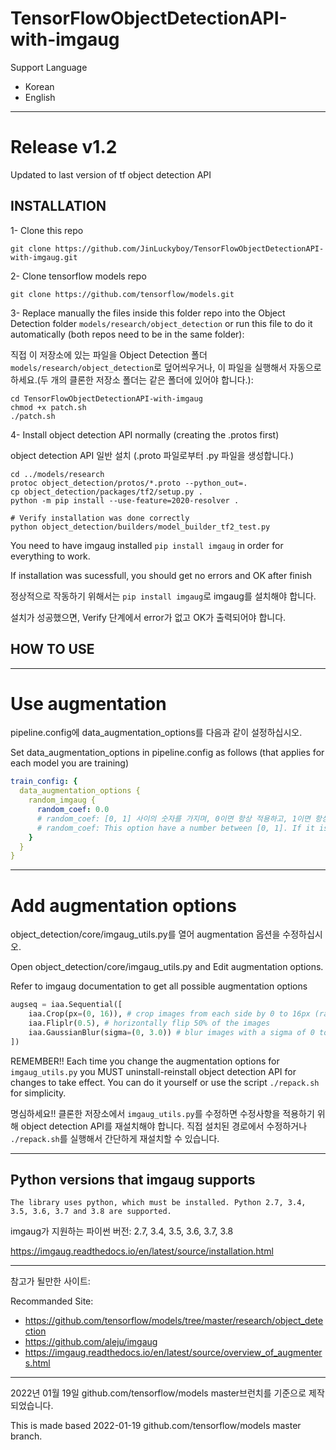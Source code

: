 # TensorFlowObjectDetectionAPI-with-imgaug

Support Language
- Korean
- English

---
Release v1.2
===
Updated to last version of tf object detection API

## INSTALLATION

1- Clone this repo

```
git clone https://github.com/JinLuckyboy/TensorFlowObjectDetectionAPI-with-imgaug.git
```

2- Clone tensorflow models repo

```
git clone https://github.com/tensorflow/models.git
```

3- Replace manually the files inside this folder repo into the Object Detection folder `models/research/object_detection` or run this file to do it automatically (both repos need to be in the same folder):

직접 이 저장소에 있는 파일을 Object Detection 폴더 `models/research/object_detection`로 덮어씌우거나, 이 파일을 실행해서 자동으로 하세요.(두 개의 클론한 저장소 폴더는 같은 폴더에 있어야 합니다.):

```
cd TensorFlowObjectDetectionAPI-with-imgaug
chmod +x patch.sh
./patch.sh
```

4- Install object detection API normally (creating the .protos first)

object detection API 일반 설치 (.proto 파일로부터 .py 파일을 생성합니다.)

```
cd ../models/research
protoc object_detection/protos/*.proto --python_out=.
cp object_detection/packages/tf2/setup.py .
python -m pip install --use-feature=2020-resolver .

# Verify installation was done correctly
python object_detection/builders/model_builder_tf2_test.py
```

You need to have imgaug installed `pip install imgaug` in order for everything to work.

If installation was sucessfull, you should get no errors and OK after finish

정상적으로 작동하기 위해서는 `pip install imgaug`로 imgaug를 설치해야 합니다.

설치가 성공했으면, Verify 단계에서 error가 없고 OK가 출력되어야 합니다.



## HOW TO USE

---
Use augmentation
===
pipeline.config에 data_augmentation_options를 다음과 같이 설정하십시오.

Set data_augmentation_options in pipeline.config as follows (that applies for each model you are training)

```yaml
train_config: {
  data_augmentation_options {
    random_imgaug {
      random_coef: 0.0
      # random_coef: [0, 1] 사이의 숫자를 가지며, 0이면 항상 적용하고, 1이면 항상 원본 이미지를 사용합니다. 이 옵션은 선택이므로 지워도 되며, 기본값은 0.0입니다.
      # random_coef: This option have a number between [0, 1]. If it is 0, augmented image is always used. If it is 1, original image is always used. It can be deleted. default: 0.0
    }
  }
}
```

---
Add augmentation options
===
object_detection/core/imgaug_utils.py를 열어 augmentation 옵션을 수정하십시오.

Open object_detection/core/imgaug_utils.py and Edit augmentation options.

Refer to imgaug documentation to get all possible augmentation options

```python
augseq = iaa.Sequential([
    iaa.Crop(px=(0, 16)), # crop images from each side by 0 to 16px (randomly chosen)
    iaa.Fliplr(0.5), # horizontally flip 50% of the images
    iaa.GaussianBlur(sigma=(0, 3.0)) # blur images with a sigma of 0 to 3.0
])
```

REMEMBER!! Each time you change the augmentation options for `imgaug_utils.py` you MUST uninstall-reinstall object detection API for changes to take effect. 
You can do it yourself or use the script `./repack.sh` for simplicity.

명심하세요!! 클론한 저장소에서 `imgaug_utils.py`를 수정하면 수정사항을 적용하기 위해 object detection API를 재설치해야 합니다. 직접 설치된 경로에서 수정하거나 `./repack.sh`를 실행해서 간단하게 재설치할 수 있습니다.


---
## Python versions that imgaug supports

`The library uses python, which must be installed. Python 2.7, 3.4, 3.5, 3.6, 3.7 and 3.8 are supported.`

imgaug가 지원하는 파이썬 버전: 2.7, 3.4, 3.5, 3.6, 3.7, 3.8

https://imgaug.readthedocs.io/en/latest/source/installation.html

---
참고가 될만한 사이트:

Recommanded Site:
- https://github.com/tensorflow/models/tree/master/research/object_detection
- https://github.com/aleju/imgaug
- https://imgaug.readthedocs.io/en/latest/source/overview_of_augmenters.html

---
2022년 01월 19일 github.com/tensorflow/models master브런치를 기준으로 제작되었습니다.

This is made based 2022-01-19 github.com/tensorflow/models master branch.
